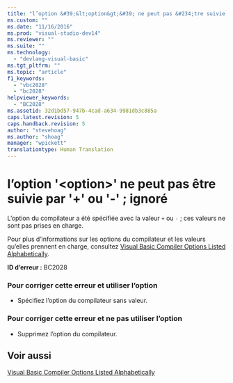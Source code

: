 ```yaml
---
title: "l’option &#39;&lt;option&gt;&#39; ne peut pas &#234;tre suivie par &#39;+&#39; ou &#39;-&#39;&#160;; ignor&#233; | Microsoft Docs"
ms.custom: ""
ms.date: "11/16/2016"
ms.prod: "visual-studio-dev14"
ms.reviewer: ""
ms.suite: ""
ms.technology: 
  - "devlang-visual-basic"
ms.tgt_pltfrm: ""
ms.topic: "article"
f1_keywords: 
  - "vbc2028"
  - "bc2028"
helpviewer_keywords: 
  - "BC2028"
ms.assetid: 32d1bd57-947b-4cad-a634-9981db3c885a
caps.latest.revision: 5
caps.handback.revision: 5
author: "stevehoag"
ms.author: "shoag"
manager: "wpickett"
translationtype: Human Translation
---
```

# l’option &#39;&lt;option&gt;&#39; ne peut pas &#234;tre suivie par &#39;+&#39; ou &#39;-&#39;&#160;; ignor&#233;
L’option du compilateur a été spécifiée avec la valeur `+` ou `-` ; ces valeurs ne sont pas prises en charge.  
  
 Pour plus d’informations sur les options du compilateur et les valeurs qu’elles prennent en charge, consultez [Visual Basic Compiler Options Listed Alphabetically](../../visual-basic/reference/command-line-compiler/compiler-options-listed-alphabetically.md).  
  
 **ID d’erreur :** BC2028  
  
### Pour corriger cette erreur et utiliser l’option  
  
-   Spécifiez l’option du compilateur sans valeur.  
  
### Pour corriger cette erreur et ne pas utiliser l’option  
  
-   Supprimez l’option du compilateur.  
  
## Voir aussi  
 [Visual Basic Compiler Options Listed Alphabetically](../../visual-basic/reference/command-line-compiler/compiler-options-listed-alphabetically.md)